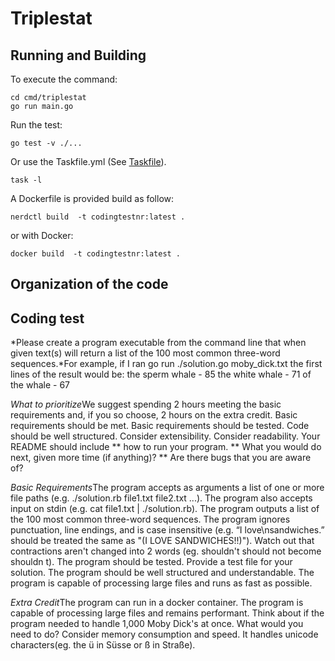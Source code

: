 # Triplestat

## Running and Building

To execute the command:
```
cd cmd/triplestat
go run main.go
```

Run the test:
```
go test -v ./...
```

Or use the Taskfile.yml (See [Taskfile](https://taskfile.dev/#/)).
```
task -l
```

A Dockerfile is provided build as follow:
```
nerdctl build  -t codingtestnr:latest .  
```
or with Docker:
```
docker build  -t codingtestnr:latest .  
```

## Organization of the code



## Coding test
*Please create a program executable from the command line that when given
text(s) will return a list of the 100 most common three-word sequences.*For
example, if I ran go run ./solution.go moby_dick.txt the first lines of the
result would be:
the sperm whale - 85
the white whale - 71
of the whale - 67


*What to prioritize*We suggest spending 2 hours meeting the basic
requirements and, if you so choose, 2 hours on the extra credit.
Basic requirements should be met.
Basic requirements should be tested.
Code should be well structured. Consider extensibility. Consider
readability.
Your README should include ** how to run your program. ** What you would do
next, given more time (if anything)? ** Are there bugs that you are aware
of?


*Basic Requirements*The program accepts as arguments a list of one or more
file paths (e.g. ./solution.rb file1.txt file2.txt ...).
The program also accepts input on stdin (e.g. cat file1.txt |
./solution.rb).
The program outputs a list of the 100 most common three-word sequences.
The program ignores punctuation, line endings, and is case insensitive
(e.g. “I love\nsandwiches.” should be treated the same as "(I LOVE
SANDWICHES!!)"). Watch out that contractions aren't changed into 2 words
(eg. shouldn't should not become shouldn t).
The program should be tested. Provide a test file for your solution.
The program should be well structured and understandable.
The program is capable of processing large files and runs as fast as
possible.


*Extra Credit*The program can run in a docker container.
The program is capable of processing large files and remains performant.
Think about if the program needed to handle 1,000 Moby Dick's at once. What
would you need to do? Consider memory consumption and speed.
It handles unicode characters(eg. the ü in Süsse or ß in Straße).

